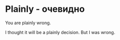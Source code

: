 # Plainly - очевидно




You are plainly wrong.

I thought it will be a plainly decision. But I was wrong.